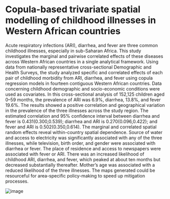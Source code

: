 # Copula-based trivariate spatial modelling of childhood illnesses in Western African countries
Acute respiratory infections (ARI), diarrhea, and fever are three common childhood illnesses, especially in sub-Saharan Africa. This study investigates the marginal and pairwise correlated effects of these diseases across Western African countries in a single analytical framework. Using data from nationally representative cross-sectional Demographic and Health Surveys, the study analyzed specific and correlated effects of each pair of childhood morbidity from ARI, diarrhea, and fever using copula regression models in fourteen contiguous Western African countries. Data concerning childhood demographic and socio-economic conditions were used as covariates. In this cross-sectional analysis of 152,125 children aged 0–59 months, the prevalence of ARI was 6.9%, diarrhea, 13.8%, and fever 19.6%. The results showed a positive correlation and geographical variation in the prevalence of the three illnesses across the study region. The estimated correlation and 95% confidence interval between diarrhea and fever is 0.431(0.300,0.539); diarrhea and ARI is 0.270(0.096,0.422); and fever and ARI is 0.502(0.350,0.614). The marginal and correlated spatial random effects reveal within-country spatial dependence. Source of water and access to electricity was significantly associated with any of the three illnesses, while television, birth order, and gender were associated with diarrhea or fever. The place of residence and access to newspapers were associated with fever or ARI. There was an increased likelihood of childhood ARI, diarrhea, and fever, which peaked at about ten months but decreased substantially thereafter. Mother’s age was associated with a reduced likelihood of the three illnesses. The maps generated could be resourceful for area-specific policy-making to speed up mitigation processes.

![image](https://github.com/eosafu/CopulaBasedTrivariateModel/assets/70357973/2388520c-2556-4151-91c3-adecc30e6b0f)
